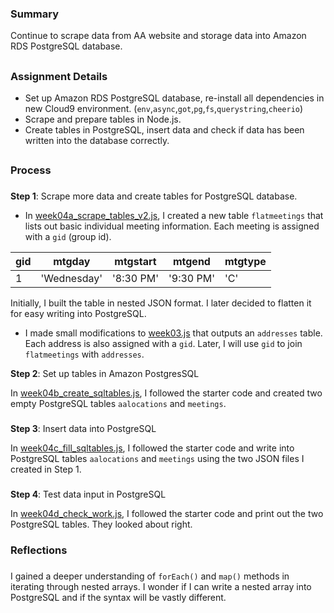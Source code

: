 ### Summary
Continue to scrape data from AA website and storage data into Amazon RDS PostgreSQL database. 
##
### Assignment Details
- Set up Amazon RDS PostgreSQL database, re-install all dependencies in new Cloud9 environment. (`env`,`async`,`got`,`pg`,`fs`,`querystring`,`cheerio`)
- Scrape and prepare tables in Node.js.
- Create tables in PostgreSQL, insert data and check if data has been written into the database correctly.  

##
### Process
###
**Step 1**: Scrape more data and create tables for PostgreSQL database. 

- In [week04a_scrape_tables_v2.js](https://github.com/meanmodemoda/msdv-data-structures/blob/master/week04_02/week04a_scrape_tables_v2.js), I created a new table `flatmeetings` that lists out basic individual meeting information. Each meeting is assigned with a `gid` (group id).

gid | mtgday | mtgstart | mtgend | mtgtype
----|--------|----------| -------|---------  
1 | 'Wednesday' | '8:30 PM' | '9:30 PM' | 'C'

Initially, I built the table in nested JSON format. I later decided to flatten it for easy writing into PostgreSQL.

- I made small modifications to [week03.js]() that outputs an `addresses` table. Each address is also assigned with a `gid`. Later, I will use `gid` to join `flatmeetings` with `addresses`.


**Step 2**: Set up tables in Amazon PostgresSQL

In [week04b_create_sqltables.js](https://github.com/meanmodemoda/msdv-data-structures/blob/master/week04_02/week04b_create_sqltables.js), I followed the starter code and created two empty PostgreSQL tables `aalocations` and `meetings`.
###
**Step 3**: Insert data into PostgreSQL

In [week04c_fill_sqltables.js](https://github.com/meanmodemoda/msdv-data-structures/blob/master/week04_02/week04c_fill_sqltables.js), I followed the starter code and write into PostgreSQL tables `aalocations` and `meetings` using the two JSON files I created in Step 1.
###
**Step 4**: Test data input in PostgreSQL

In [week04d_check_work.js](https://github.com/meanmodemoda/msdv-data-structures/blob/master/week04_02/week04d_check_work.js), I followed the starter code and print out the two PostgreSQL tables. They looked about right. 


### Reflections
###
I gained a deeper understanding of `forEach()` and `map()` methods in iterating through nested arrays. 
I wonder if I can write a nested array into PostgreSQL and if the syntax will be vastly different. 
